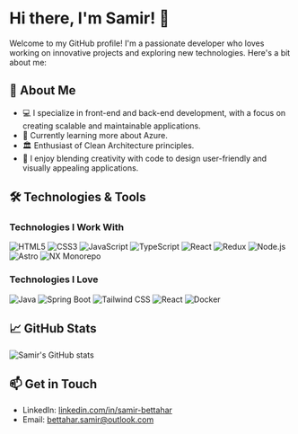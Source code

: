 # Hi there, I'm Samir! 👋

Welcome to my GitHub profile! I'm a passionate developer who loves working on innovative projects and exploring new technologies. Here's a bit about me:

## 🚀 About Me

- 💻 I specialize in front-end and back-end development, with a focus on creating scalable and maintainable applications.
- 🌱 Currently learning more about Azure.
- 🏛️ Enthusiast of Clean Architecture principles.
- 🎨 I enjoy blending creativity with code to design user-friendly and visually appealing applications.

## 🛠️ Technologies & Tools

### Technologies I Work With
![HTML5](https://img.shields.io/badge/HTML5-E34F26?style=for-the-badge&logo=html5&logoColor=white)
![CSS3](https://img.shields.io/badge/CSS3-1572B6?style=for-the-badge&logo=css3&logoColor=white)
![JavaScript](https://img.shields.io/badge/JavaScript-F7DF1E?style=for-the-badge&logo=javascript&logoColor=black)
![TypeScript](https://img.shields.io/badge/TypeScript-007ACC?style=for-the-badge&logo=typescript&logoColor=white)
![React](https://img.shields.io/badge/React-20232A?style=for-the-badge&logo=react&logoColor=61DAFB)
![Redux](https://img.shields.io/badge/Redux-764ABC?style=for-the-badge&logo=redux&logoColor=white)
![Node.js](https://img.shields.io/badge/Node.js-339933?style=for-the-badge&logo=nodedotjs&logoColor=white)
![Astro](https://img.shields.io/badge/Astro-FF5A03?style=for-the-badge&logo=astro&logoColor=white)
![NX Monorepo](https://img.shields.io/badge/NX-143055?style=for-the-badge&logo=nx&logoColor=white)

### Technologies I Love
![Java](https://img.shields.io/badge/Java-007396?style=for-the-badge&logo=java&logoColor=white)
![Spring Boot](https://img.shields.io/badge/Spring_Boot-6DB33F?style=for-the-badge&logo=spring-boot&logoColor=white)
![Tailwind CSS](https://img.shields.io/badge/Tailwind_CSS-38B2AC?style=for-the-badge&logo=tailwind-css&logoColor=white)
![React](https://img.shields.io/badge/React-20232A?style=for-the-badge&logo=react&logoColor=61DAFB)
![Docker](https://img.shields.io/badge/Docker-2496ED?style=for-the-badge&logo=docker&logoColor=white)

## 📈 GitHub Stats

![Samir's GitHub stats](https://github-readme-stats.vercel.app/api?username=samir1498&show_icons=true&theme=radical)

## 📫 Get in Touch

- LinkedIn: [linkedin.com/in/samir-bettahar](https://www.linkedin.com/in/samir-bettahar/)
- Email: bettahar.samir@outlook.com

